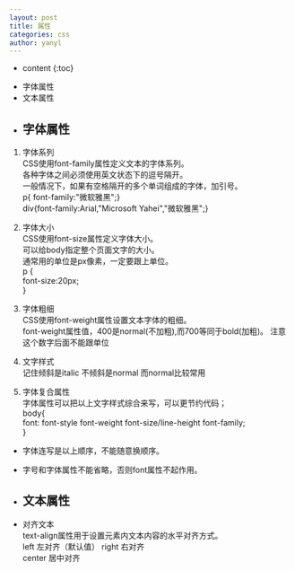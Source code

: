 ```yaml
---
layout: post
title: 属性
categories: css
author: yanyl
---
```


* content
{:toc}  

- 字体属性
- 文本属性




* ## 字体属性 

1. 字体系列  
CSS使用font-family属性定义文本的字体系列。  
各种字体之间必须使用英文状态下的逗号隔开。  
一般情况下，如果有空格隔开的多个单词组成的字体，加引号。  
p{ font-family:"微软雅黑";}  
div{font-family:Arial,"Microsoft Yahei","微软雅黑";}  



2. 字体大小   
CSS使用font-size属性定义字体大小。  
可以给body指定整个页面文字的大小。  
通常用的单位是px像素，一定要跟上单位。   
 p {  
    font-size:20px;  
    }



3. 字体粗细   
CSS使用font-weight属性设置文本字体的粗细。  
font-weight属性值，400是normal(不加粗),而700等同于bold(加粗)。
注意这个数字后面不能跟单位



4. 文字样式   
记住倾斜是italic  不倾斜是normal  而normal比较常用  



5. 字体复合属性   
字体属性可以把以上文字样式综合来写，可以更节约代码；  
body{  
    font: font-style font-weight font-size/line-height font-family;   
    }  
* 字体连写是以上顺序，不能随意换顺序。  
* 字号和字体属性不能省略，否则font属性不起作用。



* ## 文本属性   
* 对齐文本  
text-align属性用于设置元素内文本内容的水平对齐方式。  
left  左对齐（默认值）
right 右对齐  
center 居中对齐










